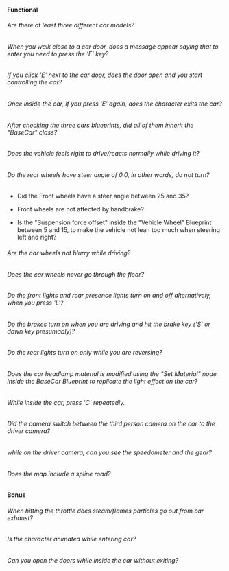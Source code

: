#### Functional

###### Are there at least three different car models?

###### When you walk close to a car door, does a message appear saying that to enter you need to press the 'E' key?

###### If you click 'E' next to the car door, does the door open and you start controlling the car?

###### Once inside the car, if you press 'E' again, does the character exits the car?

###### After checking the three cars blueprints, did all of them inherit the "BaseCar" class?

###### Does the vehicle feels right to drive/reacts normally while driving it?

###### Do the rear wheels have steer angle of 0.0, in other words, do not turn?

- Did the Front wheels have a steer angle between 25 and 35?

- Front wheels are not affected by handbrake?

- Is the "Suspension force offset" inside the "Vehicle Wheel" Blueprint between 5 and 15, to make the vehicle not lean too much when steering left and right?

###### Are the car wheels not blurry while driving?

###### Does the car wheels never go through the floor?

###### Do the front lights and rear presence lights turn on and off alternatively, when you press 'L'?

###### Do the brakes turn on when you are driving and hit the brake key ('S' or down key presumably)?

###### Do the rear lights turn on only while you are reversing?

###### Does the car headlamp material is modified using the "Set Material" node inside the BaseCar Blueprint to replicate the light effect on the car?

###### While inside the car, press 'C' repeatedly.

###### Did the camera switch between the third person camera on the car to the driver camera?

###### while on the driver camera, can you see the speedometer and the gear?

###### Does the map include a spline road?

#### Bonus

###### When hitting the throttle does steam/flames particles go out from car exhaust?

###### Is the character animated while entering car?

###### Can you open the doors while inside the car without exiting?
